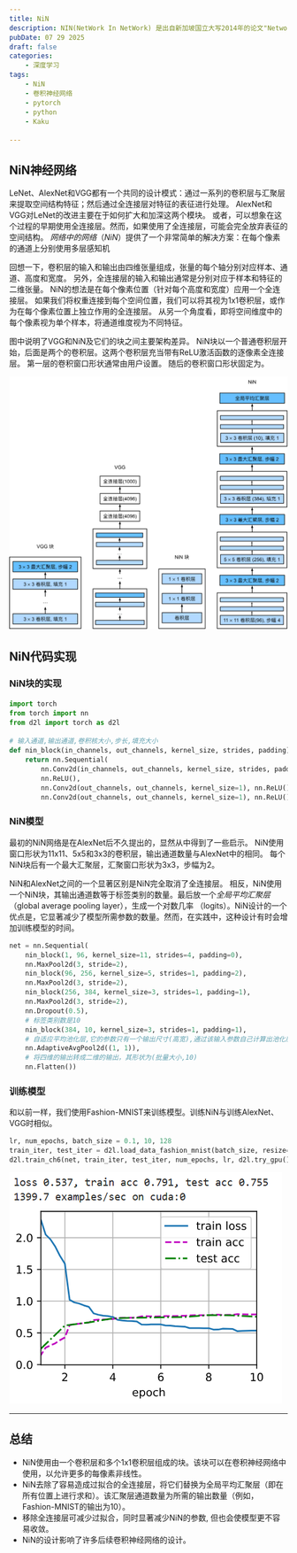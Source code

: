 ```yaml
---
title: NiN
description: NIN(NetWork In NetWork) 是出自新加坡国立大写2014年的论文"Network In Network",NIN 改进了传统的CNN采用了少量参数就取得了超过AlexNet的性能。
pubDate: 07 29 2025
draft: false
categories:
    - 深度学习
tags:
    - NiN
    - 卷积神经网络
    - pytorch
    - python
    - Kaku

---
```


## NiN神经网络

LeNet、AlexNet和VGG都有一个共同的设计模式：通过一系列的卷积层与汇聚层来提取空间结构特征；然后通过全连接层对特征的表征进行处理。 AlexNet和VGG对LeNet的改进主要在于如何扩大和加深这两个模块。 或者，可以想象在这个过程的早期使用全连接层。然而，如果使用了全连接层，可能会完全放弃表征的空间结构。 *网络中的网络*（*NiN*）提供了一个非常简单的解决方案：在每个像素的通道上分别使用多层感知机

回想一下，卷积层的输入和输出由四维张量组成，张量的每个轴分别对应样本、通道、高度和宽度。 另外，全连接层的输入和输出通常是分别对应于样本和特征的二维张量。 NiN的想法是在每个像素位置（针对每个高度和宽度）应用一个全连接层。 如果我们将权重连接到每个空间位置，我们可以将其视为1x1卷积层，或作为在每个像素位置上独立作用的全连接层。 从另一个角度看，即将空间维度中的每个像素视为单个样本，将通道维度视为不同特征。

图中说明了VGG和NiN及它们的块之间主要架构差异。 NiN块以一个普通卷积层开始，后面是两个的卷积层。这两个卷积层充当带有ReLU激活函数的逐像素全连接层。 第一层的卷积窗口形状通常由用户设置。 随后的卷积窗口形状固定为。

![NiN与VGG的对比](../../../public/image/NiN.SVG)

## NiN代码实现

### NiN块的实现

```python
import torch
from torch import nn
from d2l import torch as d2l

# 输入通道,输出通道,卷积核大小,步长,填充大小
def nin_block(in_channels, out_channels, kernel_size, strides, padding):
    return nn.Sequential(
        nn.Conv2d(in_channels, out_channels, kernel_size, strides, padding),
        nn.ReLU(),
        nn.Conv2d(out_channels, out_channels, kernel_size=1), nn.ReLU(),
        nn.Conv2d(out_channels, out_channels, kernel_size=1), nn.ReLU())
```

### NiN模型

最初的NiN网络是在AlexNet后不久提出的，显然从中得到了一些启示。 NiN使用窗口形状为11x11、5x5和3x3的卷积层，输出通道数量与AlexNet中的相同。 每个NiN块后有一个最大汇聚层，汇聚窗口形状为3x3，步幅为2。

NiN和AlexNet之间的一个显著区别是NiN完全取消了全连接层。 相反，NiN使用一个NiN块，其输出通道数等于标签类别的数量。最后放一个*全局平均汇聚层*（global average pooling layer），生成一个对数几率 （logits）。NiN设计的一个优点是，它显著减少了模型所需参数的数量。然而，在实践中，这种设计有时会增加训练模型的时间。

```python
net = nn.Sequential(
    nin_block(1, 96, kernel_size=11, strides=4, padding=0),
    nn.MaxPool2d(3, stride=2),
    nin_block(96, 256, kernel_size=5, strides=1, padding=2),
    nn.MaxPool2d(3, stride=2),
    nin_block(256, 384, kernel_size=3, strides=1, padding=1),
    nn.MaxPool2d(3, stride=2),
    nn.Dropout(0.5),
    # 标签类别数是10
    nin_block(384, 10, kernel_size=3, strides=1, padding=1),
    # 自适应平均池化层,它的参数只有一个输出尺寸(高宽),通过该输入参数自己计算出池化层窗口大小,步长,填充
    nn.AdaptiveAvgPool2d((1, 1)),
    # 将四维的输出转成二维的输出，其形状为(批量大小,10)
    nn.Flatten())
```

### 训练模型

和以前一样，我们使用Fashion-MNIST来训练模型。训练NiN与训练AlexNet、VGG时相似。

```python
lr, num_epochs, batch_size = 0.1, 10, 128
train_iter, test_iter = d2l.load_data_fashion_mnist(batch_size, resize=224)
d2l.train_ch6(net, train_iter, test_iter, num_epochs, lr, d2l.try_gpu())
```

![NiN训练结果](../../../public/image/NiN2.png)

---

## 总结

- NiN使用由一个卷积层和多个1x1卷积层组成的块。该块可以在卷积神经网络中使用，以允许更多的每像素非线性。
- NiN去除了容易造成过拟合的全连接层，将它们替换为全局平均汇聚层（即在所有位置上进行求和）。该汇聚层通道数量为所需的输出数量（例如，Fashion-MNIST的输出为10）。
- 移除全连接层可减少过拟合，同时显著减少NiN的参数, 但也会使模型更不容易收敛。
- NiN的设计影响了许多后续卷积神经网络的设计。
